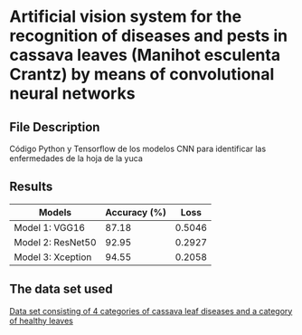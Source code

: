 # Artificial vision system for the recognition of diseases and pests in cassava leaves (Manihot esculenta Crantz) by means of convolutional neural networks

## File Description
Código Python y Tensorflow de los modelos CNN para identificar las enfermedades de la hoja de la yuca

## Results
| Models | Accuracy (%) | Loss    |
| ------------- | ------------- | ---------- |
| Model 1: VGG16  | 87.18 | 0.5046 |
| Model 2: ResNet50  | 92.95  |	0.2927  |			
| Model 3: Xception  | 94.55  |	0.2058  |			
			
## The data set used
[Data set consisting of 4 categories of cassava leaf diseases and a category of healthy leaves](https://www.kaggle.com/disonant/cassava-diseases-balanced/metadata)
